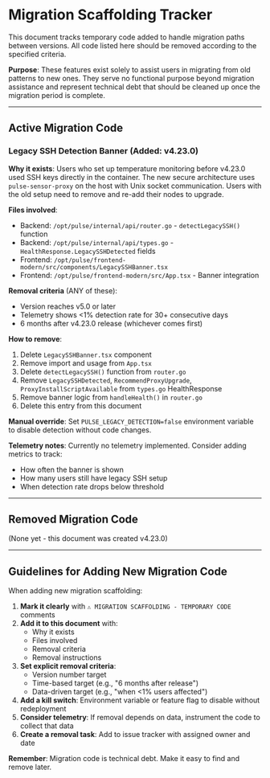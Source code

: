 # Migration Scaffolding Tracker

This document tracks temporary code added to handle migration paths between versions. All code listed here should be removed according to the specified criteria.

**Purpose**: These features exist solely to assist users in migrating from old patterns to new ones. They serve no functional purpose beyond migration assistance and represent technical debt that should be cleaned up once the migration period is complete.

---

## Active Migration Code

### Legacy SSH Detection Banner (Added: v4.23.0)

**Why it exists**: Users who set up temperature monitoring before v4.23.0 used SSH keys directly in the container. The new secure architecture uses `pulse-sensor-proxy` on the host with Unix socket communication. Users with the old setup need to remove and re-add their nodes to upgrade.

**Files involved**:
- Backend: `/opt/pulse/internal/api/router.go` - `detectLegacySSH()` function
- Backend: `/opt/pulse/internal/api/types.go` - `HealthResponse.LegacySSHDetected` fields
- Frontend: `/opt/pulse/frontend-modern/src/components/LegacySSHBanner.tsx`
- Frontend: `/opt/pulse/frontend-modern/src/App.tsx` - Banner integration

**Removal criteria** (ANY of these):
- Version reaches v5.0 or later
- Telemetry shows <1% detection rate for 30+ consecutive days
- 6 months after v4.23.0 release (whichever comes first)

**How to remove**:
1. Delete `LegacySSHBanner.tsx` component
2. Remove import and usage from `App.tsx`
3. Delete `detectLegacySSH()` function from `router.go`
4. Remove `LegacySSHDetected`, `RecommendProxyUpgrade`, `ProxyInstallScriptAvailable` from `types.go` HealthResponse
5. Remove banner logic from `handleHealth()` in `router.go`
6. Delete this entry from this document

**Manual override**: Set `PULSE_LEGACY_DETECTION=false` environment variable to disable detection without code changes.

**Telemetry notes**: Currently no telemetry implemented. Consider adding metrics to track:
- How often the banner is shown
- How many users still have legacy SSH setup
- When detection rate drops below threshold

---

## Removed Migration Code

(None yet - this document was created v4.23.0)

---

## Guidelines for Adding New Migration Code

When adding new migration scaffolding:

1. **Mark it clearly** with `⚠️ MIGRATION SCAFFOLDING - TEMPORARY CODE` comments
2. **Add it to this document** with:
   - Why it exists
   - Files involved
   - Removal criteria
   - Removal instructions
3. **Set explicit removal criteria**:
   - Version number target
   - Time-based target (e.g., "6 months after release")
   - Data-driven target (e.g., "when <1% users affected")
4. **Add a kill switch**: Environment variable or feature flag to disable without redeployment
5. **Consider telemetry**: If removal depends on data, instrument the code to collect that data
6. **Create a removal task**: Add to issue tracker with assigned owner and date

**Remember**: Migration code is technical debt. Make it easy to find and remove later.
